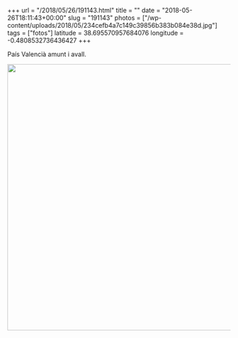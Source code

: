 +++
url = "/2018/05/26/191143.html"
title = ""
date = "2018-05-26T18:11:43+00:00"
slug = "191143"
photos = ["/wp-content/uploads/2018/05/234cefb4a7c149c39856b383b084e38d.jpg"]
tags = ["fotos"]
latitude = 38.695570957684076
longitude = -0.4808532736436427
+++

País Valencià amunt i avall.

<img src="/wp-content/uploads/2018/05/234cefb4a7c149c39856b383b084e38d.jpg" width="600" height="600" />

